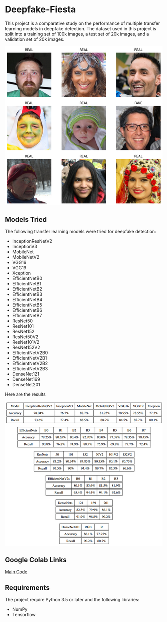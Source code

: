 # Deepfake-Fiesta

This project is a comparative study on the performance of multiple transfer learning models in deepfake detection. The dataset used in this project is split into a training set of 100k images, a test set of 20k images, and a validation set of 20k images.


![Sample Image 1](photos/9images.png)

## Models Tried

The following transfer learning models were tried for deepfake detection:

- InceptionResNetV2
- InceptionV3
- MobileNet
- MobileNetV2
- VGG16
- VGG19
- Xception
- EfficientNetB0
- EfficientNetB1
- EfficientNetB2
- EfficientNetB3
- EfficientNetB4
- EfficientNetB5
- EfficientNetB6
- EfficientNetB7
- ResNet50
- ResNet101
- ResNet152
- ResNet50V2
- ResNet101V2
- ResNet152V2
- EfficientNetV2B0
- EfficientNetV2B1
- EfficientNetV2B2
- EfficientNetV2B3
- DenseNet121
- DenseNet169
- DenseNet201

Here are the results

![Sample Image 1](photos/results.png)

## Google Colab Links
[Main Code](https://colab.research.google.com/drive/1IQeCgeo0eQXN7zN-G1Tind6hJBMdtqW_?usp=sharing)

## Requirements
The project require Python 3.5 or later and the following libraries:

- NumPy
- Tensorflow
